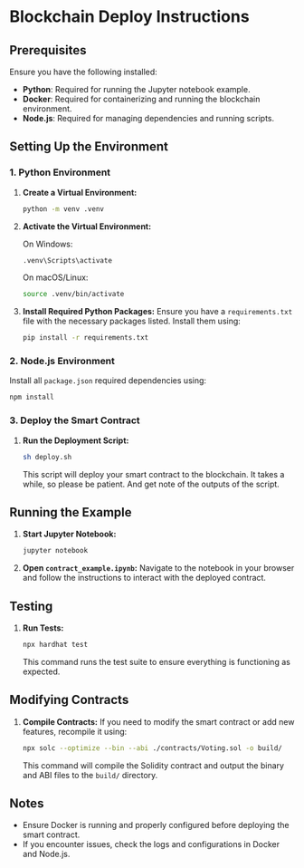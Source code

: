 # Blockchain Deploy Instructions

## Prerequisites

Ensure you have the following installed:
- **Python**: Required for running the Jupyter notebook example.
- **Docker**: Required for containerizing and running the blockchain environment.
- **Node.js**: Required for managing dependencies and running scripts.

## Setting Up the Environment

### 1. **Python Environment**

1. **Create a Virtual Environment:**
   ```bash
   python -m venv .venv
   ```

2. **Activate the Virtual Environment:**
   
   On Windows:
     ```bash
     .venv\Scripts\activate
     ```
   On macOS/Linux:
     ```bash
     source .venv/bin/activate
     ```

3. **Install Required Python Packages:**
   Ensure you have a `requirements.txt` file with the necessary packages listed. Install them using:
   ```bash
   pip install -r requirements.txt
   ```

### 2. **Node.js Environment**
   Install all `package.json` required dependencies using:
   ```bash
   npm install
   ```

### 3. **Deploy the Smart Contract**

1. **Run the Deployment Script:**
   ```bash
   sh deploy.sh
   ```

   This script will deploy your smart contract to the blockchain. It takes a while, so please be patient. And get note of the outputs of the script.

## Running the Example

1. **Start Jupyter Notebook:**
   ```bash
   jupyter notebook
   ```

2. **Open `contract_example.ipynb`:**
   Navigate to the notebook in your browser and follow the instructions to interact with the deployed contract.

## Testing

1. **Run Tests:**
   ```bash
   npx hardhat test
   ```

   This command runs the test suite to ensure everything is functioning as expected.

## Modifying Contracts

1. **Compile Contracts:**
   If you need to modify the smart contract or add new features, recompile it using:
   ```bash
   npx solc --optimize --bin --abi ./contracts/Voting.sol -o build/
   ```

   This command will compile the Solidity contract and output the binary and ABI files to the `build/` directory.

## Notes

- Ensure Docker is running and properly configured before deploying the smart contract.
- If you encounter issues, check the logs and configurations in Docker and Node.js.
